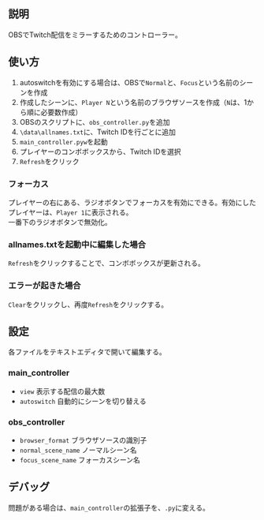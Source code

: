 ## 説明
OBSでTwitch配信をミラーするためのコントローラー。

## 使い方
1. autoswitchを有効にする場合は、OBSで`Normal`と、`Focus`という名前のシーンを作成
2. 作成したシーンに、`Player N`という名前のブラウザソースを作成（`N`は、1から順に必要数作成）
3. OBSのスクリプトに、`obs_controller.py`を追加
4. `\data\allnames.txt`に、Twitch IDを行ごとに追加
5. `main_controller.pyw`を起動
6. プレイヤーのコンボボックスから、Twitch IDを選択
7. `Refresh`をクリック

### フォーカス
プレイヤーの右にある、ラジオボタンでフォーカスを有効にできる。有効にしたプレイヤーは、`Player 1`に表示される。  
一番下のラジオボタンで無効化。

### allnames.txtを起動中に編集した場合
`Refresh`をクリックすることで、コンボボックスが更新される。

### エラーが起きた場合
`Clear`をクリックし、再度`Refresh`をクリックする。

## 設定
各ファイルをテキストエディタで開いて編集する。

### main_controller
- `view` 表示する配信の最大数
- `autoswitch` 自動的にシーンを切り替える

### obs_controller
- `browser_format` ブラウザソースの識別子
- `normal_scene_name` ノーマルシーン名
- `focus_scene_name` フォーカスシーン名
 
## デバッグ
問題がある場合は、`main_controller`の拡張子を、`.py`に変える。
